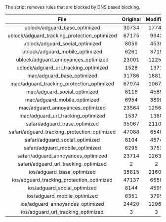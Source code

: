 The script removes rules that are blocked by DNS based blocking.


| File | Original | Modified |
|:----:|:-----:|:-----:|
| ublock/adguard_base_optimized | 30734 | 17749 |
| ublock/adguard_tracking_protection_optimized | 67175 | 9943 |
| ublock/adguard_social_optimized | 8059 | 4539 |
| ublock/adguard_mobile_optimized | 6261 | 3715 |
| ublock/adguard_annoyances_optimized | 23001 | 12251 |
| ublock/adguard_url_tracking_optimized | 1528 | 1371 |
| mac/adguard_base_optimized | 31786 | 18811 |
| mac/adguard_tracking_protection_optimized | 67974 | 10672 |
| mac/adguard_social_optimized | 8116 | 4589 |
| mac/adguard_mobile_optimized | 6954 | 3898 |
| mac/adguard_annoyances_optimized | 23564 | 12561 |
| mac/adguard_url_tracking_optimized | 1537 | 1380 |
| safari/adguard_base_optimized | 35067 | 21101 |
| safari/adguard_tracking_protection_optimized | 47088 | 6540 |
| safari/adguard_social_optimized | 8104 | 4574 |
| safari/adguard_mobile_optimized | 6295 | 3753 |
| safari/adguard_annoyances_optimized | 23714 | 12638 |
| safari/adguard_url_tracking_optimized | 2 | 2 |
| ios/adguard_base_optimized | 35815 | 21607 |
| ios/adguard_tracking_protection_optimized | 47137 | 6550 |
| ios/adguard_social_optimized | 8144 | 4595 |
| ios/adguard_mobile_optimized | 6351 | 3795 |
| ios/adguard_annoyances_optimized | 24420 | 12969 |
| ios/adguard_url_tracking_optimized | 3 | 3 |